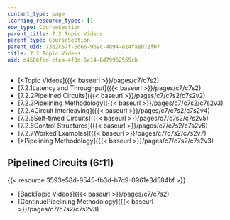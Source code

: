 ```yaml
---
content_type: page
learning_resource_types: []
ocw_type: CourseSection
parent_title: 7.2 Topic Videos
parent_type: CourseSection
parent_uid: 73b2c57f-6d66-9b9c-4894-e14fae072f07
title: 7.2 Topic Videos
uid: d4506fed-cfea-4f0d-5a14-8d79962565cb
---
```


*   [\<Topic Videos]({{< baseurl >}}/pages/c7/c7s2)
*   [7.2.1Latency and Throughput]({{< baseurl >}}/pages/c7/c7s2)
*   [7.2.2Pipelined Circuits]({{< baseurl >}}/pages/c7/c7s2/c7s2v2)
*   [7.2.3Pipelining Methodology]({{< baseurl >}}/pages/c7/c7s2/c7s2v3)
*   [7.2.4Circuit Interleaving]({{< baseurl >}}/pages/c7/c7s2/c7s2v4)
*   [7.2.5Self-timed Circuits]({{< baseurl >}}/pages/c7/c7s2/c7s2v5)
*   [7.2.6Control Structures]({{< baseurl >}}/pages/c7/c7s2/c7s2v6)
*   [7.2.7Worked Examples]({{< baseurl >}}/pages/c7/c7s2/c7s2v7)
*   [\>Pipelining Methodology]({{< baseurl >}}/pages/c7/c7s2/c7s2v3)

Pipelined Circuits (6:11)
-------------------------

{{< resource 3593e58d-9545-fb3d-b7d9-0961e3d584bf >}}

*   [BackTopic Videos]({{< baseurl >}}/pages/c7/c7s2)
*   [ContinuePipelining Methodology]({{< baseurl >}}/pages/c7/c7s2/c7s2v3)